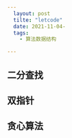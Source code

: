 ```yaml
---
  layout: post
  tilte: "letcode"
  date: 2021-11-04-
  tags: 
    - 算法数据结构

---
```


## 二分查找


## 双指针

## 贪心算法